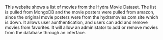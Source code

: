 This website shows a list of movies from the Hydra Movie Dataset. The list is pulled from MongoDB and the movie posters were pulled from amazon, since the original movie posters were from the hydramovies.com site which is down.
It allows user aunthentication, and users can add and remove movies from favorites.
It will allow an administator to add or remove movies from the database through an interface.